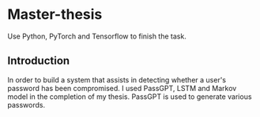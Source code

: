 # Master-thesis
Use Python, PyTorch and Tensorflow to finish the task.

## Introduction
In order to build a system that assists in detecting whether a user's password has been compromised. I used PassGPT, LSTM and Markov model in the completion of my thesis.
PassGPT is used to generate various passwords. 

```
```


